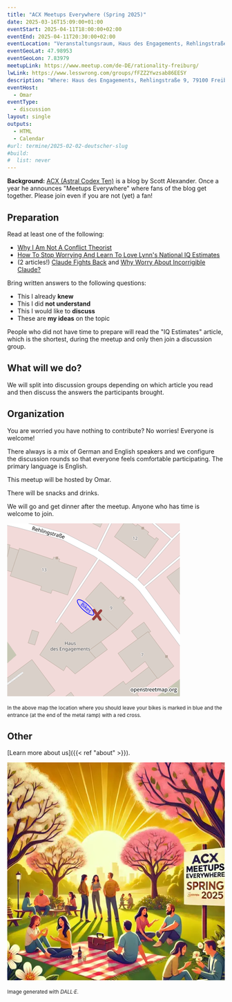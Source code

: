```yaml
---
title: "ACX Meetups Everywhere (Spring 2025)"
date: 2025-03-16T15:09:00+01:00
eventStart: 2025-04-11T18:00:00+02:00
eventEnd: 2025-04-11T20:30:00+02:00
eventLocation: "Veranstaltungsraum, Haus des Engagements, Rehlingstraße 9, 79100 Freiburg"
eventGeoLat: 47.98953
eventGeoLon: 7.83979
meetupLink: https://www.meetup.com/de-DE/rationality-freiburg/
lwLink: https://www.lesswrong.com/groups/fFZZ2Ywzsab86EESY
description: "Where: Haus des Engagements, Rehlingstraße 9, 79100 Freiburg. When: Friday, April 11th 2025 at 18:00 hours CEST."
eventHost:
  - Omar
eventType:
  - discussion
layout: single
outputs:
  - HTML
  - Calendar
#url: termine/2025-02-02-deutscher-slug
#build:
#  list: never
---
```


**Background:** [ACX (Astral Codex Ten)](https://www.astralcodexten.com) is a blog
by Scott Alexander. Once a year he announces "Meetups Everywhere" where fans of
the blog get together. Please join even if you are not (yet) a fan!

## Preparation

Read at least one of the following:

* [Why I Am Not A Conflict Theorist](https://www.astralcodexten.com/p/why-i-am-not-a-conflict-theorist)
* [How To Stop Worrying And Learn To Love Lynn's National IQ Estimates](https://www.astralcodexten.com/p/how-to-stop-worrying-and-learn-to)
* (2 articles!) [Claude Fights Back](https://www.astralcodexten.com/p/claude-fights-back) and [Why Worry About Incorrigible Claude?](https://www.astralcodexten.com/p/why-worry-about-incorrigible-claude)

Bring written answers to the following questions:

* This I already **knew**
* This I did **not understand**
* This I would like to **discuss**
* These are **my ideas** on the topic

People who did not have time to prepare will read the "IQ Estimates" article,
which is the shortest, during the meetup and only then join a discussion group.


## What will we do?

We will split into discussion groups depending on which article you read and
then discuss the answers the participants brought.

## Organization

You are worried you have nothing to contribute? No worries! Everyone is
welcome!

There always is a mix of German and English speakers and we configure the
discussion rounds so that everyone feels comfortable participating. The primary
language is English.

This meetup will be hosted by Omar.

There will be snacks and drinks.

We will go and get dinner after the meetup. Anyone who has time is welcome to
join.

![Location (Veranstaltungsraum, Haus des Engagements)](/images/hde-new-building-2.png)

<small>In the above map the location where you should leave your bikes is marked
in blue and the entrance (at the end of the metal ramp) with a red cross.</small>


## Other

[Learn more about us]({{< ref "about" >}}).

![People discussing in a park](cover.webp "People discussing in a park")

<small>Image generated with _DALL·E_.</small>
